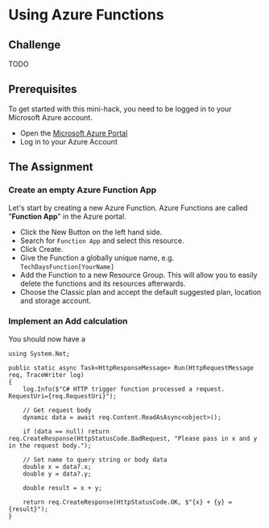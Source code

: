 # Using Azure Functions #

## Challenge ##
TODO

## Prerequisites
To get started with this mini-hack, you need to be logged in to your Microsoft Azure account.

- Open the [Microsoft Azure Portal](https://potral.azure.com)
- Log in to your Azure Account

## The Assignment ##

### Create an empty Azure Function App ###
Let's start by creating a new Azure Function. Azure Functions are called "**Function App**" in the Azure portal.
- Click the New Button on the left hand side.
- Search for `Function App` and select this resource.
- Click Create.
- Give the Function a globally unique name, e.g. `TechDaysFunction[YourName]`
- Add the Function to a new Resource Group. This will allow you to easily delete the functions and its resources 
afterwards.
- Choose the Classic plan and accept the default suggested plan, location and storage account.

### Implement an Add calculation ###
You should now have a 

```CSharp
using System.Net;

public static async Task<HttpResponseMessage> Run(HttpRequestMessage req, TraceWriter log)
{
    log.Info($"C# HTTP trigger function processed a request. RequestUri={req.RequestUri}");

    // Get request body
    dynamic data = await req.Content.ReadAsAsync<object>();

    if (data == null) return req.CreateResponse(HttpStatusCode.BadRequest, "Please pass in x and y in the request body.");
    
    // Set name to query string or body data
    double x = data?.x;
    double y = data?.y;
    
    double result = x + y;

    return req.CreateResponse(HttpStatusCode.OK, $"{x} + {y} = {result}");
}
```
